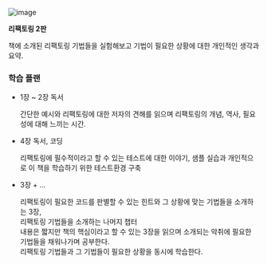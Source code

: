 ![image](https://user-images.githubusercontent.com/56504493/229836082-b89d17a2-86cc-41c0-abfb-917b33ffbde0.png)

**리팩토링 2판**

책에 소개된 리팩토링 기법들을 실험해보고
기법이 필요한 상황에 대한 개인적인 생각과 요약.

### 학습 플랜

- 1장 ~ 2장 독서

  간단한 예시와 리팩토링에 대한 저자의 견해를 읽으며 리팩토링의 개념, 역사, 필요성에 대해 느끼는 시간.

- 4장 독서, 코딩

  리팩토링에 필수적이라고 할 수 있는 테스트에 대한 이야기, 샘플 실습과 개인적으로 이 책을 학습하기 위한 테스트환경 구축

- 3장 + ...

  리팩토링이 필요한 코드를 판별할 수 있는 힌트와 그 상황에 맞는 기법들을 소개하는 3장,  
  리팩토링 기법들을 소개하는 나머지 챕터  
  내용은 짧지만 책의 핵심이라고 할 수 있는 3장을 읽으며 소개되는 악취에 필요한 기법들을 채워나가며 공부한다.  
  리팩토링 기법들과 그 기법들이 필요한 상황을 동시에 학습한다.
